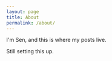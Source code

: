 ```yaml
---
layout: page
title: About
permalink: /about/
---
```


I'm Sen, and this is where my posts live.

Still setting this up.
